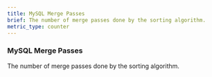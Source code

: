 ```yaml
---
title: MySQL Merge Passes
brief: The number of merge passes done by the sorting algorithm.
metric_type: counter
---
```

### MySQL Merge Passes

The number of merge passes done by the sorting algorithm.
